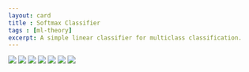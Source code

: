 ```yaml
---
layout: card
title : Softmax Classifier
tags : [ml-theory]
excerpt: A simple linear classifier for multiclass classification.
---
```


<img src="/images/2018-03-28-softmax_classifier.compiled-0.png">
<img src="/images/2018-03-28-softmax_classifier.compiled-1.png">
<img src="/images/2018-03-28-softmax_classifier.compiled-2.png">
<img src="/images/2018-03-28-softmax_classifier.compiled-3.png">
<img src="/images/2018-03-28-softmax_classifier.compiled-4.png">
<img src="/images/2018-03-28-softmax_classifier.compiled-5.png">
<img src="/images/2018-03-28-softmax_classifier.compiled-6.png">
